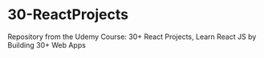 # 30-ReactProjects
Repository from the Udemy Course: 30+ React Projects, Learn React JS by Building 30+ Web Apps
